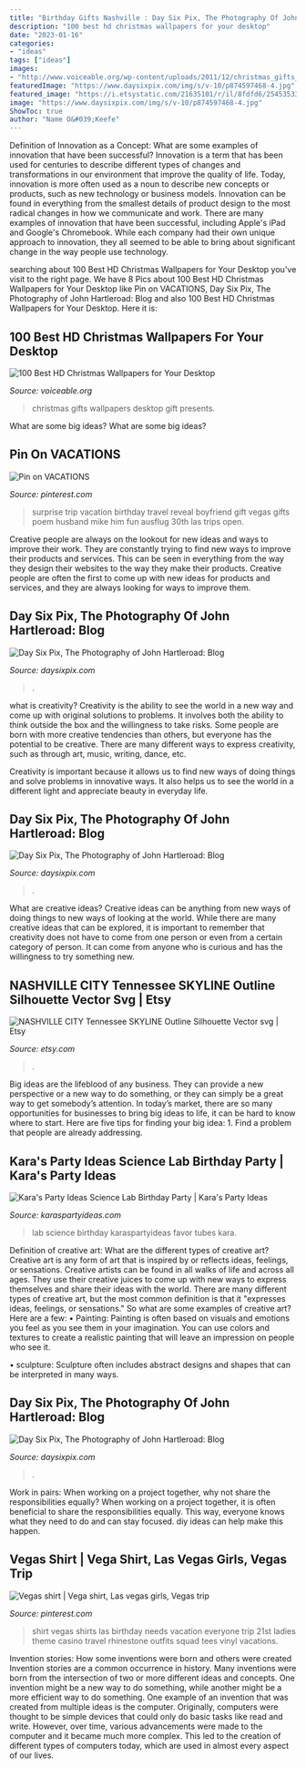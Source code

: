 ```yaml
---
title: "Birthday Gifts Nashville : Day Six Pix, The Photography Of John Hartleroad: Blog"
description: "100 best hd christmas wallpapers for your desktop"
date: "2023-01-16"
categories:
- "ideas"
tags: ["ideas"]
images:
- "http://www.voiceable.org/wp-content/uploads/2011/12/christmas_gifts_2011-wallpaper-1920x1200.jpg"
featuredImage: "https://www.daysixpix.com/img/s/v-10/p874597468-4.jpg"
featured_image: "https://i.etsystatic.com/21635101/r/il/8fdfd6/2545353310/il_1140xN.2545353310_7rl3.jpg"
image: "https://www.daysixpix.com/img/s/v-10/p874597468-4.jpg"
ShowToc: true
author: "Name O&#039;Keefe"
---
```



Definition of Innovation as a Concept: What are some examples of innovation that have been successful?
Innovation is a term that has been used for centuries to describe different types of changes and transformations in our environment that improve the quality of life. Today, innovation is more often used as a noun to describe new concepts or products, such as new technology or business models. Innovation can be found in everything from the smallest details of product design to the most radical changes in how we communicate and work.
There are many examples of innovation that have been successful, including Apple's iPad and Google's Chromebook. While each company had their own unique approach to innovation, they all seemed to be able to bring about significant change in the way people use technology.

	

		
searching about 100 Best HD Christmas Wallpapers for Your Desktop you've visit to the right page. We have 8 Pics about 100 Best HD Christmas Wallpapers for Your Desktop like Pin on VACATIONS, Day Six Pix, The Photography of John Hartleroad: Blog and also 100 Best HD Christmas Wallpapers for Your Desktop. Here it is:
		
    
## 100 Best HD Christmas Wallpapers For Your Desktop

<img loading=lazy src="http://www.voiceable.org/wp-content/uploads/2011/12/christmas_gifts_2011-wallpaper-1920x1200.jpg" onerror="this.onerror=null;this.src='https://tse1.mm.bing.net/th?id=OIP.PAx00kxkCF6whpQK8vqPAwHaEo&amp;pid=15.1';" alt="100 Best HD Christmas Wallpapers for Your Desktop">

_Source: voiceable.org_

>christmas gifts wallpapers desktop gift presents. 

	

What are some big ideas?
What are some big ideas?

    
## Pin On VACATIONS

<img loading=lazy src="https://i.pinimg.com/736x/e0/fe/4e/e0fe4eb5c07090eb399d41eae72d79be--mike-dantoni-surprise.jpg" onerror="this.onerror=null;this.src='https://tse1.mm.bing.net/th?id=OIP.DmRGJlchzG9H8foVCHKzKgHaJ4&amp;pid=15.1';" alt="Pin on VACATIONS">

_Source: pinterest.com_

>surprise trip vacation birthday travel reveal boyfriend gift vegas gifts poem husband mike him fun ausflug 30th las trips open. 

	

Creative people are always on the lookout for new ideas and ways to improve their work. They are constantly trying to find new ways to improve their products and services. This can be seen in everything from the way they design their websites to the way they make their products. Creative people are often the first to come up with new ideas for products and services, and they are always looking for ways to improve them.

    
## Day Six Pix, The Photography Of John Hartleroad: Blog

<img loading=lazy src="https://www.daysixpix.com/img/s/v-10/p874597468-4.jpg" onerror="this.onerror=null;this.src='https://tse2.mm.bing.net/th?id=OIP.P2JjiHQo29mUPcq5RFKg4wAAAA&amp;pid=15.1';" alt="Day Six Pix, The Photography of John Hartleroad: Blog">

_Source: daysixpix.com_

>. 

	

what is creativity?
Creativity is the ability to see the world in a new way and come up with original solutions to problems. It involves both the ability to think outside the box and the willingness to take risks.
Some people are born with more creative tendencies than others, but everyone has the potential to be creative. There are many different ways to express creativity, such as through art, music, writing, dance, etc.

Creativity is important because it allows us to find new ways of doing things and solve problems in innovative ways. It also helps us to see the world in a different light and appreciate beauty in everyday life.

    
## Day Six Pix, The Photography Of John Hartleroad: Blog

<img loading=lazy src="https://www.daysixpix.com/img/s/v-10/p2020852326-4.jpg" onerror="this.onerror=null;this.src='https://tse2.mm.bing.net/th?id=OIP.qHs6askOCO-K8_-lkRmQzAAAAA&amp;pid=15.1';" alt="Day Six Pix, The Photography of John Hartleroad: Blog">

_Source: daysixpix.com_

>. 

	

What are creative ideas?
Creative ideas can be anything from new ways of doing things to new ways of looking at the world. While there are many creative ideas that can be explored, it is important to remember that creativity does not have to come from one person or even from a certain category of person. It can come from anyone who is curious and has the willingness to try something new.

    
## NASHVILLE CITY Tennessee SKYLINE Outline Silhouette Vector Svg | Etsy

<img loading=lazy src="https://i.etsystatic.com/21635101/r/il/8fdfd6/2545353310/il_1140xN.2545353310_7rl3.jpg" onerror="this.onerror=null;this.src='https://tse4.mm.bing.net/th?id=OIP.rAOc74jtVp0I3BO0eGEaYAHaG2&amp;pid=15.1';" alt="NASHVILLE CITY Tennessee SKYLINE Outline Silhouette Vector svg | Etsy">

_Source: etsy.com_

>. 

	

Big ideas are the lifeblood of any business. They can provide a new perspective or a new way to do something, or they can simply be a great way to get somebody’s attention. In today’s market, there are so many opportunities for businesses to bring big ideas to life, it can be hard to know where to start. Here are five tips for finding your big idea: 1. Find a problem that people are already addressing.

    
## Kara&#039;s Party Ideas Science Lab Birthday Party | Kara&#039;s Party Ideas

<img loading=lazy src="https://karaspartyideas.com/wp-content/uploads/2016/04/Science-Lab-Birthday-Party-via-Karas-Party-Ideas-KarasPartyIdeas.com53.jpeg" onerror="this.onerror=null;this.src='https://tse3.mm.bing.net/th?id=OIP.sJE3o1FsRPntKlKvfAcpQwHaLH&amp;pid=15.1';" alt="Kara&#039;s Party Ideas Science Lab Birthday Party | Kara&#039;s Party Ideas">

_Source: karaspartyideas.com_

>lab science birthday karaspartyideas favor tubes kara. 

	

Definition of creative art: What are the different types of creative art?
Creative art is any form of art that is inspired by or reflects ideas, feelings, or sensations. Creative artists can be found in all walks of life and across all ages. They use their creative juices to come up with new ways to express themselves and share their ideas with the world. There are many different types of creative art, but the most common definition is that it "expresses ideas, feelings, or sensations." So what are some examples of creative art? Here are a few:
• Painting: Painting is often based on visuals and emotions you feel as you see them in your imagination. You can use colors and textures to create a realistic painting that will leave an impression on people who see it.

• sculpture: Sculpture often includes abstract designs and shapes that can be interpreted in many ways.

    
## Day Six Pix, The Photography Of John Hartleroad: Blog

<img loading=lazy src="https://www.daysixpix.com/img/s/v-10/p714588069-4.jpg" onerror="this.onerror=null;this.src='https://tse1.mm.bing.net/th?id=OIP.gFACDtCWqOhejQkp2BKPwwAAAA&amp;pid=15.1';" alt="Day Six Pix, The Photography of John Hartleroad: Blog">

_Source: daysixpix.com_

>. 

	

Work in pairs: When working on a project together, why not share the responsibilities equally?
When working on a project together, it is often beneficial to share the responsibilities equally. This way, everyone knows what they need to do and can stay focused. diy ideas can help make this happen.

    
## Vegas Shirt | Vega Shirt, Las Vegas Girls, Vegas Trip

<img loading=lazy src="https://i.pinimg.com/originals/4c/1c/f8/4c1cf8d435d00a15d43b5c3f1af514be.jpg" onerror="this.onerror=null;this.src='https://tse4.mm.bing.net/th?id=OIP.jZXDUhzqTvvO9PcMjSFXeAHaJ4&amp;pid=15.1';" alt="Vegas shirt | Vega shirt, Las vegas girls, Vegas trip">

_Source: pinterest.com_

>shirt vegas shirts las birthday needs vacation everyone trip 21st ladies theme casino travel rhinestone outfits squad tees vinyl vacations. 

	

Invention stories: How some inventions were born and others were created
Invention stories are a common occurrence in history. Many inventions were born from the intersection of two or more different ideas and concepts. One invention might be a new way to do something, while another might be a more efficient way to do something. 
One example of an invention that was created from multiple ideas is the computer. Originally, computers were thought to be simple devices that could only do basic tasks like read and write. However, over time, various advancements were made to the computer and it became much more complex. This led to the creation of different types of computers today, which are used in almost every aspect of our lives.

